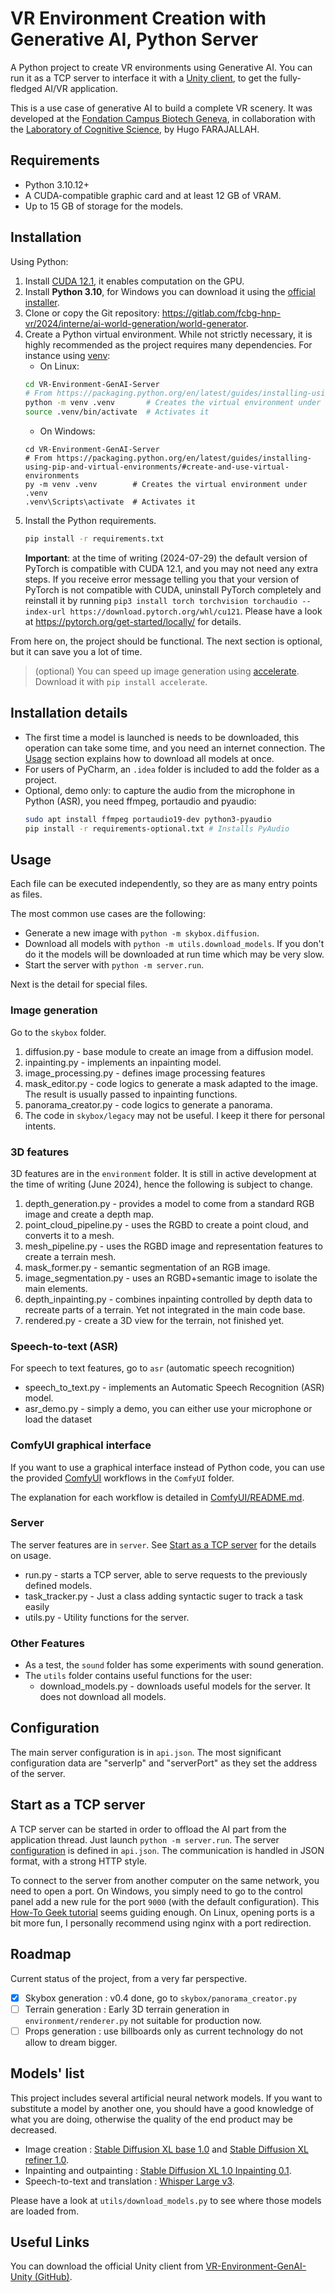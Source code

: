 # VR Environment Creation with Generative AI, Python Server

A Python project to create VR environments using Generative AI.
You can run it as a TCP server to interface it with a [Unity client](https://github.com/fcbg-hnp-vr/VR-Environment-GenAI-Unity),
to get the fully-fledged AI/VR application.

This is a use case of generative AI to build a complete VR scenery.
It was developed at the [Fondation Campus Biotech Geneva](https://fcbg.ch/),
in collaboration with the [Laboratory of Cognitive Science](https://www.epfl.ch/labs/lnco/),
by Hugo FARAJALLAH.

## Requirements

- Python 3.10.12+
- A CUDA-compatible graphic card and at least 12 GB of VRAM.
- Up to 15 GB of storage for the models.

## Installation

Using Python:

1. Install [CUDA 12.1](https://developer.nvidia.com/cuda-12-1-0-download-archive), it enables computation on the GPU.
2. Install **Python 3.10**, for Windows you can download it using the [official installer](https://www.python.org/downloads/windows/). 
3. Clone or copy the Git repository: <https://gitlab.com/fcbg-hnp-vr/2024/interne/ai-world-generation/world-generator>.
4. Create a Python virtual environment. While not strictly necessary, it is highly recommended as the project requires 
many dependencies. For instance using [venv](https://docs.python.org/3/library/venv.html):
   * On Linux:
   ```bash
   cd VR-Environment-GenAI-Server
   # From https://packaging.python.org/en/latest/guides/installing-using-pip-and-virtual-environments/#create-and-use-virtual-environments
   python -m venv .venv       # Creates the virtual environment under .venv
   source .venv/bin/activate  # Activates it
   ```
   * On Windows:
   ```shell
   cd VR-Environment-GenAI-Server
   # From https://packaging.python.org/en/latest/guides/installing-using-pip-and-virtual-environments/#create-and-use-virtual-environments
   py -m venv .venv        # Creates the virtual environment under .venv
   .venv\Scripts\activate  # Activates it
   ```
5. Install the Python requirements.
   ```bash
   pip install -r requirements.txt
   ```
   **Important**: at the time of writing (2024-07-29) the default version of PyTorch
   is compatible with CUDA 12.1, and you may not need any extra steps. If you receive
   error message telling you that your version of PyTorch is not compatible with CUDA,
   uninstall PyTorch completely and reinstall it by running 
   ``pip3 install torch torchvision torchaudio --index-url https://download.pytorch.org/whl/cu121``.
   Please have a look at <https://pytorch.org/get-started/locally/> for details.

From here on, the project should be functional. The next section is optional, but it can save you a lot of time.

> (optional) You can speed up image generation using [accelerate](https://huggingface.co/docs/accelerate/index). 
Download it with ``pip install accelerate``.


## Installation details

* The first time a model is launched is needs to be downloaded, 
this operation can take some time, and you need an internet connection. 
The [Usage](#usage) section explains how to download all models at once.
* For users of PyCharm, an `.idea` folder is included to add the folder as a project.
* Optional, demo only: to capture the audio from the microphone in Python (ASR), 
you need ffmpeg, portaudio and pyaudio:
  ```bash
  sudo apt install ffmpeg portaudio19-dev python3-pyaudio
  pip install -r requirements-optional.txt # Installs PyAudio
  ```

## Usage

Each file can be executed independently, so they are as many entry points as files.

The most common use cases are the following:

* Generate a new image with ``python -m skybox.diffusion``.
* Download all models with ``python -m utils.download_models``. 
If you don't do it the models will be downloaded at run time which may be very slow.
* Start the server with ``python -m server.run``.

Next is the detail for special files.

### Image generation

Go to the ``skybox`` folder.

1. diffusion.py - base module to create an image from a diffusion model.
2. inpainting.py - implements an inpainting model.
3. image_processing.py - defines image processing features
4. mask_editor.py - code logics to generate a mask adapted to the image. 
The result is usually passed to inpainting functions.
5. panorama_creator.py - code logics to generate a panorama.
6. The code in ``skybox/legacy`` may not be useful. I keep it there for personal intents.

### 3D features

3D features are in the ``environment`` folder. It is still in active development at the time of writing (June 2024), 
hence the following is subject to change.

1. depth_generation.py - provides a model to come from a standard RGB image and create a depth map.
2. point_cloud_pipeline.py - uses the RGBD to create a point cloud, and converts it to a mesh.
3. mesh_pipeline.py - uses the RGBD image and representation features to create a terrain mesh. 
4. mask_former.py - semantic segmentation of an RGB image. 
5. image_segmentation.py - uses an RGBD+semantic image to isolate the main elements.
6. depth_inpainting.py - combines inpainting controlled by depth data to recreate parts of a terrain.
Yet not integrated in the main code base.
7. rendered.py - create a 3D view for the terrain, not finished yet.

### Speech-to-text (ASR)

For speech to text features, go to ``asr`` (automatic speech recognition) 

* speech_to_text.py - implements an Automatic Speech Recognition (ASR) model.
* asr_demo.py - simply a demo, you can either use your microphone or load the dataset

### ComfyUI graphical interface

If you want to use a graphical interface instead of Python code,
you can use the provided [ComfyUI](https://github.com/comfyanonymous/ComfyUI) workflows
in the `ComfyUI` folder.

The explanation for each workflow is detailed in [ComfyUI/README.md](ComfyUI/README.md).

### Server

The server features are in `server`. See [Start as a TCP server](#start-as-a-tcp-server) for the details on usage.

* run.py - starts a TCP server, able to serve requests to the previously defined models.
* task_tracker.py - Just a class adding syntactic suger to track a task easily
* utils.py - Utility functions for the server.


### Other Features

* As a test, the ``sound`` folder has some experiments with sound generation.
* The ``utils`` folder contains useful functions for the user:
  * download_models.py - downloads useful models for the server. It does not download all models.

## Configuration

The main server configuration is in ``api.json``.
The most significant configuration data are "serverIp" and "serverPort" as they set the address of the server.

## Start as a TCP server

A TCP server can be started in order to offload the AI part from the application thread. 
Just launch `python -m server.run`. The server [configuration](#configuration) is defined in `api.json`.
The communication is handled in JSON format, with a strong HTTP style.

To connect to the server from another computer on the same network, you need to open a port. 
On Windows, you simply need to go to the control panel add a new rule for the port `9000` (with the default configuration).
This [How-To Geek tutorial](https://www.howtogeek.com/394735/how-do-i-open-a-port-on-windows-firewall/) seems guiding enough.
On Linux, opening ports is a bit more fun, I personally recommend using nginx with a port redirection.

## Roadmap

Current status of the project, from a very far perspective.

- [x] Skybox generation : v0.4 done, go to ``skybox/panorama_creator.py``
- [ ] Terrain generation : Early 3D terrain generation in ``environment/renderer.py`` not suitable for production now. 
- [ ] Props generation : use billboards only as current technology do not allow to dream bigger.

## Models' list

This project includes several artificial neural network models. 
If you want to substitute a model by another one, you should have a good knowledge of what you are doing,
otherwise the quality of the end product may be decreased.

- Image creation : [Stable Diffusion XL base 1.0](https://huggingface.co/stabilityai/stable-diffusion-xl-base-1.0) and 
[Stable Diffusion XL refiner 1.0](https://huggingface.co/stabilityai/stable-diffusion-xl-refiner-1.0).
- Inpainting and outpainting : [Stable Diffusion XL 1.0 Inpainting 0.1](https://huggingface.co/diffusers/stable-diffusion-xl-1.0-inpainting-0.1).
- Speech-to-text and translation : [Whisper Large v3](https://huggingface.co/openai/whisper-large-v3).

Please have a look at ``utils/download_models.py`` to see where those models are loaded from.

## Useful Links

You can download the official Unity client from [VR-Environment-GenAI-Unity (GitHub)](https://github.com/fcbg-hnp-vr/VR-Environment-GenAI-Unity).
